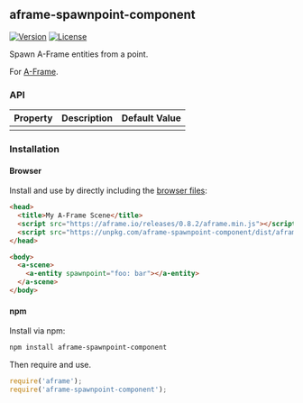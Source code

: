 ## aframe-spawnpoint-component

[![Version](http://img.shields.io/npm/v/aframe-spawnpoint-component.svg?style=flat-square)](https://npmjs.org/package/aframe-spawnpoint-component)
[![License](http://img.shields.io/npm/l/aframe-spawnpoint-component.svg?style=flat-square)](https://npmjs.org/package/aframe-spawnpoint-component)

Spawn A-Frame entities from a point.

For [A-Frame](https://aframe.io).

### API

| Property | Description | Default Value |
| -------- | ----------- | ------------- |
|          |             |               |

### Installation

#### Browser

Install and use by directly including the [browser files](dist):

```html
<head>
  <title>My A-Frame Scene</title>
  <script src="https://aframe.io/releases/0.8.2/aframe.min.js"></script>
  <script src="https://unpkg.com/aframe-spawnpoint-component/dist/aframe-spawnpoint-component.min.js"></script>
</head>

<body>
  <a-scene>
    <a-entity spawnpoint="foo: bar"></a-entity>
  </a-scene>
</body>
```

#### npm

Install via npm:

```bash
npm install aframe-spawnpoint-component
```

Then require and use.

```js
require('aframe');
require('aframe-spawnpoint-component');
```
